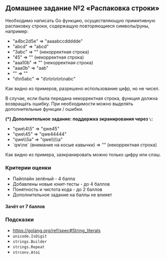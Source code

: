 ## Домашнее задание №2 «Распаковка строки»

Необходимо написать Go функцию, осуществляющую примитивную распаковку строки,
содержащую повторяющиеся символы/руны, например:
* "a4bc2d5e" => "aaaabccddddde"
* "abcd" => "abcd"
* "3abc" => "" (некорректная строка)
* "45" => "" (некорректная строка)
* "aaa10b" => "" (некорректная строка)
* "aaa0b" => "aab"
* "" => ""
* "d\n5abc" => "d\n\n\n\n\nabc"

Как видно из примеров, разрешено использование цифр, но не чисел.

В случае, если была передана некорректная строка, функция должна возвращать ошибку.
При необходимости можно выделять дополнительные функции / ошибки.

**(*) Дополнительное задание: поддержка экранирования через `\`:**
* "qwe\4\5" => "qwe45"
* "qwe\45" => "qwe44444"
* "qwe\\\5a" => "qwe\\\\\\\\\\a"
* \`qw\ne\` (внимание на косые кавычки) => "" (некорректная строка)

Как видно из примера, заэкранировать можно только цифру или слэш.

### Критерии оценки
- Пайплайн зелёный - 4 балла
- Добавлены новые юнит-тесты - до 4 баллов
- Понятность и чистота кода - до 2 баллов
- Дополнительное задание на баллы не влияет

#### Зачёт от 7 баллов

### Подсказки
- https://golang.org/ref/spec#String_literals
- `unicode.IsDigit`
- `strings.Builder`
- `strings.Repeat`
- `strconv.Atoi`
